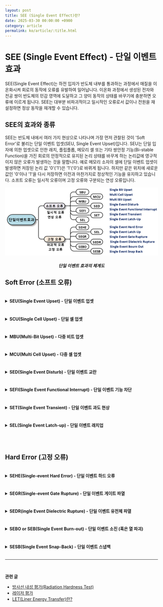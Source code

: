 ```yaml
---
layout: post
title: SEE (Single Event Effect)란?
date: 2025-03-30 00:00:00 +0900
category: article
permalink: ko/article/:title.html
---
```

# SEE (Single Event Effect) - 단일 이벤트 효과
SEE(Single Event Effect)는 하전 입자가 반도체 내부를 통과하는 과정에서 매질을 이온화시켜 회로의 동작에 오류를 유발하여 일어납니다. 이온화 과정에서 생성된 전자와 전공 쌍이 반도체의 민감 영역에 도달하고 그 양이 동작의 상태를 바꾸기에 충분하면 오류에 이르게 됩니다. SEE는 대부분 비파괴적이고 일시적인 오류로서 값이나 전원을 재설정하면 정상 동작을 재개할 수 있습니다.



## SEE의 효과와 종류
SEE는 반도체 내에서 여러 가지 현상으로 나타나며 가장 먼저 관찰된 것이 'Soft Error'로 불리는 단일 이벤트 업셋(SEU, Single Event Upset)입니다. SEU는 단일 입자에 의한 업셋으로 인한 래치, 플립플롭, 메모리 셀 또는 기타 쌍안정 기능(Bi-stable Function)을 가진 회로의 안정적으로 유지된 논리 상태를 바꾸게 하는 논리값에 영구적이지 않은 오류가 발생하는 것을 말합니다. 예로 메모리 소자의 셀에 단일 이벤트 업셋이 발생하면 저장된 논리 값 '0'('1')은 '1'('0')로 바뀌게 됩니다. 하지만 같은 위치에 새로운 값인 '0'이나 '1'을 다시 저장하면 이전과 마찬가지로 정상적인 기능을 유지하고 있습니다. 소프트 오류는 일시적 오류이며 고정 오류와 구분되는 연성 오류입니다.
<br/> <!-- 한줄 띄기 -->

<!-- 중앙 정렬 이미지 -->
<p align="center"> 
  <img src="/assets/Articles/단일 이벤트 효과의 체계도.png">
</p>

<!-- 이미지 설명 -->
<div align="center"> 
<h5>단일 이벤트 효과의 체계도</h5>
</div>

 <h2>Soft Error (소프트 오류)</h2>

<details >

<summary >
<h4  style="display:inline-block">
SEU(Single Event Upset) - 단일 이벤트 업셋
</h4>
</summary>

관찰된 오류가 단일 논리 또는 단일 정보 비트가 업셋된 경우입니다. 단일 이벤트 업셋의 비트가 물리적으로 인접해 있는 MCU인 경우  혹은 이 셀 값들을 서로 다른 워드로 지정하여 다중화시킨 경우에는 이 다중 비트 업셋은 정보를 이용할 때 실제로 여러 개의 단일 셀 업셋으로 나타날 수 있습니다. SEU는 메모리 소자, 래치, 및 레지스터와 같은 저장 회로의 논리값이 변화된 것을 의미합니다.
<br/> <!-- 한줄 띄기 -->
</details>

<details>

<summary >
<h4  style="display:inline-block">
SCU(Single Cell Upset) - 단일 셀 업셋
</h4>
</summary>

하나의 셀 또는 단일 논리 비트(래치, 플립플롭 등)만 업셋되는 단일 이벤트 업셋입니다.(MCU와 비교)

<!-- 중앙 정렬 이미지 -->
<p align="center"> 
  <img src="/assets/Articles/SCU.png">
</p>

<!-- 이미지 설명 -->
<div align="center"> 
<h5>SCU</h5>
</div>
<br/> <!-- 한줄 띄기 -->
</details>


<details>
<summary >
<h4  style="display:inline-block">
MBU(Multi-Bit Upset) - 다중 비트 업셋
</h4>
</summary>
동일한 논리 단어(FPGA의 경우 프레임/열/섹터 등)에서 둘 이상의 업셋이 발생하는 다중 셀의 업셋을 유도하는 단일 이벤트입니다. 다중 비트 업셋은 단일 이벤트의 논리적 표현입니다. 다중 비트 업셋은 단일 측정 중에 두 개 이상의 비트가 업셋이 되도록 하는 단일 이벤트로 정의됩니다. 다중 비트 업셋처럼 단일 워드에 여러 비트 오류가 발생할 수 있을 뿐만 아니라 여러 인접 워드에 단일 비트 오류가 발생할 수도 있습니다.
<br/> <!-- 한줄 띄기 -->
</details>




<details>
<summary >
<h4  style="display:inline-block">
MCU(Multi Cell Upset) - 다중 셀 업셋
</h4>
</summary>
집적 회로의 여러 셀(예: 메모리 셀 또는 플립플롭)이 동시에 상태를 뒤집도록 유도하는 단일 이벤트입니다. 유도된 오류는 일반적으로 항상 그런 것은 아니지만 물리적으로 인접해 있습니다. 물리적으로 인접해 있다 하더라도 셀이 배치되고 라우팅(입출력 신호 인터리브)되는 방법에 따라 다르게 나타날 수 있기 때문에 논리적 인접성을 의미하는 것은 아닙니다. 다중 셀 업셋은 논리적으로 다중 비트 업셋, 다중 단일 비트 업셋 또는 이 둘의 조합으로 나타날 수도 있습니다.


<!-- 중앙 정렬 이미지 -->
<p align="center"> 
  <img src="/assets/Articles/MCU.png">
</p>

<!-- 이미지 설명 -->
<div align="center"> 
<h5>MCU</h5>
</div>
<br/> <!-- 한줄 띄기 -->

</details>



<details>
<summary >
<h4  style="display:inline-block">
SED(Single Event Disturb) - 단일 이벤트 교란
</h4>
</summary>
 SRAM 셀의 일시적인 불안정 상태로 인한 것으로 설명할 수 있습니다. 이 불안정한 SRAM 상태는 결국 안정적인 상태에 되돌아 가게 되고 특성은 SEU에 해당합니다. 셀의 불안정한 상태는 읽기 명령을 수행할 수 있을 만큼 충분히 긴 시간일 수 있어서 소프트 오류가 발생할 수 있기 때문에 SED는 별도로 식별이 가능합니다. SED는 원래 반도체 접합부를 통과하거나 근처를 통과하는 이온에 의해 생성된 전하의 전기장 분리에 의해 형성된 집적 회로의 노드에서의 순간적인 전압 변동(전압 스파이크)입니다. SED는 SET와 유사하지만 미세 논리회로 소자에서 이러한 이벤트의 결과를 이를 때 사용합니다. 조합 논리 회로나 논리 소자의 저장 매체인 래치나 플립플롭에 저장된 정보가 SET에 의해서 일시적으로 손상된 것을 의미한고 이 값은 교란된 상태이나 오류가 아닌 것을 의미합니다.
<br/> <!-- 한줄 띄기 -->

</details>



<details>

<summary >
<h4  style="display:inline-block">
SEFI(Single Event Functional Interrupt) - 단일 이벤트 기능 차단
</h4>
</summary>
구성 요소를 재설정, 잠금 또는 감지 가능한 방식으로 오작동하게 하는 단일 이벤트 효과(SEE)이지만 영구적인 손상(예: 하드 오류)을 초래하지 않습니다. SEFI는 종종 제어 비트 또는 레지스터의 SBU/MBU와 연관되는 반면 SEL은 기생 사이리스터의 켜짐으로 인해 발생합니다. 많은 SEFI 이벤트는 구성 요소 재설정 작업으로 지울 수 있습니다 (기능 재설정으로 정상 복귀가 가능한 소프트 오류). 일부 구성 레지스터를 재설정하려면 장치의 완전한 전원 재인가가 필요한 경우 SEFI와 SEL을 구별하기 어려울 수 있습니다. SEFI 이벤트가 반드시 고전류 SEL과 같이 작동 전류의 확장된 증가를 초래하는 것은 아닙니다. 제어 레지스터 또는 클럭의 교란으로 인한 복잡한 집적 회로의 기능 손실(또는 정상 작동 중단)을 단일 이벤트 기능 인터럽트(SEFI)라고 합니다. SEFI는 오류 버스트 또는 장기간 기능 손실(예: 잠금)을 생성할 수 있습니다. 일반적으로 SEFI에는 단일 이벤트 래치업(SEL) 또는 단일 이벤트 스냅백(SESB)과 관련된 고전류 상태가 수반되지 않습니다. 기능은 전원을 재인가 하거나 구성 레지스터를 재설정하여 복구할 수 있습니다.

<br/> <!-- 한줄 띄기 -->

</details>


<details>
<summary >
<h4  style="display:inline-block">
SET(Single Event Transient) - 단일 이벤트 과도 현상
</h4>
</summary>
단일 이벤트 과도 현상은 조합 논리 회로의 출력 게이트에서 단일 이벤트 업셋에 의해 생성된 잘못된 논리 상태를 초래할 수 있는 짧은(과도) 임펄스입니다. 활성 클럭 에지 동안 잘못된 논리 상태가 나타나면 이 값이 소멸되지 않고 전파가 가능하게 됩니다. 이는 임펄스가 결국 저장 셀(예: 래치 또는 플립플롭[FF])에 래치될 수 있기 때문입니다.
SET는 잘 알려진 세 가지 유형의 마스킹에 의해 오류로 전파가 되는 것을 제한할 수 있고 소프트 오류 완화의 많은 도움이 될 수 있습니다. 그 구체적인 유형은 논리적 마스킹(Logical Masking, SET가 논리 기능에서 막혀 전파가 못된 경우), 시간적 마스킹(Timing Masking, SET가 래치에 저장되지 못한 경우) 및 전기적 마스킹(Electrical Masking, SET가 전파 도중 다수의 후속 논리 게이트에 의해 소멸되는 경우)등이 있습니다.
논리회로의 SET는 소자의 논리 기능과 소자의 나노급 노드에 따라 많은 차이가 있지만 일반적인 제어 및 연산 기능을 갖는 주문형 집적 회로 (ASIC, Application Specific Integrated Circuit)의 경우 발생하는 SET의 90% 이상이 마스킹 되며 이중 남은 10%가 생존하여 오류를 유발할 수 있는 업셋을 일으키는 것으로 알려져 있습니다. 중요한 것은 ASIC이 커지면 논리회로의 SET가 기하 급수적으로 증가한다는 것입니다.
아날로그 SET(ASET, Analog Single Event Transient)는 잘못된 출력을 유발하는 아날로그 회로의 일시적 결함 신호(Spurious Signal)로서 정상적인 아날로그 신호의 변형 혹은 디지털 단의 입력으로 제공될 경우 디지털 단에 소프트 오류의 일으키는 주요한 원인이 될 수 있습니다.
<br/> <!-- 한줄 띄기 -->
</details>



<details>
<summary >
<h4  style="display:inline-block">
SEL(Single Event Latch-up) - 단일 이벤트 래치업
</h4>
</summary>
기생 사이리스터가 켜지고 장치의 전원을 재설정 할 때까지 고정 상태를 유지하도록 유도하는 단일 에너지 입자의 통과로 인해 발생하는 회로의 비정상적인 전류 상태입니다. 일부 SEL 이벤트는 측정 가능한 전류 증가를 초래합니다(예: IO 회로의 래치업). 일부 SEL 이벤트는 전체 구성 요소의 대기 전류(예: 공통 웰 내 메모리 셀 래치업)와 비교하여 전류(micro-SEL)의 증가를 감지하기 어렵게 만들 수 있습니다.
고 전류 SEL은 부품에 영구적인 손상을 일으키고 심각한 오류를 초래할 수 있습니다. Micro-SEL 이벤트는 일반적으로 낮은 전류 소모로 인해 비 파괴적이며 전원 재설정으로 제거할 수 있습니다. 4층 반도체 소자에서 SEL은 활성화된 입자가 한 쌍의 기생 트랜지스터 중 하나를 활성화할 때 발생하며, 이 트랜지스터는 큰 양의 피드백이 있는 회로로 결합됩니다. 결과적으로 회로가 완전히 켜지고 소진되거나 전원을 재설정할 때까지 장치 전체에 단락이 발생합니다. 전기 단락의 효과는 구조의 과열과 국부적인 금속 융합을 초래할 때 잠재적으로 파괴적입니다.

<br/> <!-- 한줄 띄기 -->
</details>

<br/> <!-- 한줄 띄기 -->

## Hard Error (고정 오류)

<details>
<summary >
<h4  style="display:inline-block">
SEHE(Single-event Hard Error) - 단일 이벤트 하드 오류
</h4>
</summary>
단일 이벤트 방사선 타격으로 인해 발생하는 하드 오류입니다. 단일 이벤트 하드 오류(SEHE)는 중성자 유발 업셋(예: SEU, MBU)이 복구할 수 없다는 사실을 강조하는 데 사용됩니다. 예를 들어, 입자 충돌로 인해 비트 값이 바뀜에 따라 소자의 기판이 손상되는 경우 SEU 대신 SEHE로 구분합니다.

<br/> <!-- 한줄 띄기 -->

</details>


<details>
<summary >
<h4  style="display:inline-block">
SEGR(Single-event Gate Rupture) - 단일 이벤트 게이트 파열
</h4>
</summary>
단일 에너지 입자 충돌이 MOSFET의 게이트 산화물을 통한 고장 및 후속 전도 경로를 초래하는 이벤트입니다. SEGR은 게이트 누설 전류의 증가로 나타나며 장치의 성능 저하 또는 완전한 고장을 초래할 수 있습니다. SEGR은 전력 부품의 게이트 산화물과 드레인 사이에 이온화 컬럼을 손상시키는 입자 충격으로 인해 발생합니다. 이는 일반적으로 비노출 장치의 정상 누설 전류를 초과하는 게이트 및 드레인의 누설 전류를 초래합니다. SEGR은 파괴적인 결과를 초래할 수 있습니다.
<br/> <!-- 한줄 띄기 -->
</details>




<details>
<summary >
<h4  style="display:inline-block">
SEDR(ingle Event Dielectric Rupture) - 단일 이벤트 유전체 파열
</h4>
</summary>
단일 에너지 입자 충돌로 인해 유전 물질에 전도 경로가 생성되는 이벤트입니다. SEDR(Single Event Dielectric rupture)은 테스트에서 관찰되었지만 우주 비행 데이터에서는 관찰되지 않았습니다. 따라서 현재 대부분 학문적 호기심으로 간주됩니다. SEDR은 코어 전원 공급 장치의 전류가 미량으로 증가한 상태가 지속적으로 유지되는 것으로 식별합니다.
<br/> <!-- 한줄 띄기 -->
</details>



<details>
<summary >
<h4  style="display:inline-block">
SEBO or SEB(Single Event Burn-out) - 단일 이벤트 소진 (혹은 열 파괴)
</h4>
</summary>
단일 에너지 입자 충돌이 장치에 국부적인 고전류 상태를 유도하여 치명적인 고장을 초래하는 이벤트입니다. SEBO는 전력 트랜지스터의 고전류 상태로 인해 장치가 파손될 수 있는 상태이며 결과적으로 영구적인 고장이 발생합니다. SEBO 감수성은 온도가 증가함에 따라 감소하는 것으로 나타납니다. SEBO에는 전력 금속 산화물 반도체 전계 효과 트랜지스터(MOSFET)의 소진, 게이트 파열, 고정 비트 및 전하 결합 장치의 잡음이 포함됩니다.
<br/> <!-- 한줄 띄기 -->
</details>



<details>
<summary >
<h4  style="display:inline-block">
SESB(Single Event Snap-Back) - 단일 이벤트 스냅백
</h4>
</summary>
SEL의 하위 유형이며 SEL과 마찬가지로 영향을 받는 장치에서 높은 전류 소비 조건을 나타냅니다. 에너지가 공급된 입자가 배수구 근처에 닿으면 전하 운반체의 눈사태 증식이 생성됩니다. 트랜지스터는 열려 있고 전원을 재설정할 때까지 (장치가 다시 스냅될때까지) 열려 있습니다(래치업 조건 참조).
</details>


-------------------------------------
<br/> <!-- 한줄 띄기 -->

**관련 글**
- [방사선 내성 평가(Radiation Hardness Test)](/ko/article/3.방사선-내성-평가.html)
- [레이저 평가](/ko/article/4.레이저평가.html)
- [LET(Liner Energy Transfer)란?](/ko/article/6.LET.html)
